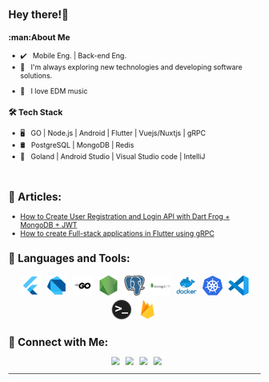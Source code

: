 <h2> Hey there!👋</h2>
<!-- <img align="right" src="https://github-readme-stats-sigma-five.vercel.app/api?username=karokojnr&include_all_commits=true&count_private=true&show_icons=true&line_height=20&title_color=7A7ADB&icon_color=2234AE&text_color=D3D3D3&bg_color=0,000000,130F40&theme=dark" alt="karokojnr's Github Stats"> -->
<!-- <img align="right" alt="KAROKOJNR" src="https://user-images.githubusercontent.com/48678280/88862734-4903af80-d201-11ea-968b-9c939d88a37c.gif" width="500"/> -->

<h3> :man:About Me </h3>

- :heavy_check_mark: &nbsp; Mobile Eng. | Back-end Eng.
- :microscope: &nbsp; I'm always exploring new technologies and developing software solutions.
<!-- - :books: &nbsp;That said :point_up: I’m currently learning gRPC. -->
- :musical_note: &nbsp; I love EDM music 

<h3>🛠 Tech Stack</h3>

- 🖥  &nbsp; GO | Node.js | Android | Flutter | Vuejs/Nuxtjs | gRPC
- 🛢 &nbsp; PostgreSQL | MongoDB | Redis
- 🔧 &nbsp; Goland | Android Studio | Visual Studio code | IntelliJ

<br>


<!-- [![Top Langs](https://github-readme-stats-sigma-five.vercel.app/api/top-langs/?username=karokojnr&line_height=20&layout=compact&text_color=D3D3D3&bg_color=0,000000,130F40)](https://github.com/karokojnr/github-readme-stats.vercel.app) -->

<!-- [![My GitHub Language Stats](https://github-readme-stats.vercel.app/api/top-langs/?username=karokojnr&line_height=20&layout=compact&text_color=D3D3D3&bg_color=0,000000,130F40&langs_count=10&theme=tokyonight)](https://github.com/karokojnr/github-readme-stats) -->

## 📝 Articles:
- [How to Create User Registration and Login API with Dart Frog + MongoDB + JWT](https://medium.com/@karokojnr/how-to-create-user-registration-and-login-api-with-dart-frog-mongodb-jwt-c4fb7f3f6086)
- [How to create Full-stack applications in Flutter using gRPC](https://medium.com/@karokojnr/how-to-create-full-stack-applications-in-flutter-using-grpc-27b12dab6b2d)


## 🧰 Languages and Tools:
<p align="center">
<img src="https://raw.githubusercontent.com/github/explore/80688e429a7d4ef2fca1e82350fe8e3517d3494d/topics/flutter/flutter.png" alt="Flutter" height="40" style="vertical-align:top; margin:4px">
<img src="https://raw.githubusercontent.com/github/explore/80688e429a7d4ef2fca1e82350fe8e3517d3494d/topics/dart/dart.png" alt="Dart" height="40" style="vertical-align:top; margin:4px">
<img src="https://raw.githubusercontent.com/github/explore/80688e429a7d4ef2fca1e82350fe8e3517d3494d/topics/go/go.png" alt="Golang" height="40" style="vertical-align:top; margin:4px">
<img src="https://raw.githubusercontent.com/github/explore/80688e429a7d4ef2fca1e82350fe8e3517d3494d/topics/nodejs/nodejs.png" alt="Node JS" height="40" style="vertical-align:top; margin:4px">
<img src="https://raw.githubusercontent.com/github/explore/80688e429a7d4ef2fca1e82350fe8e3517d3494d/topics/postgresql/postgresql.png" alt="PostgreSQL" height="40" style="vertical-align:top; margin:4px">
<img src="https://raw.githubusercontent.com/github/explore/80688e429a7d4ef2fca1e82350fe8e3517d3494d/topics/mongodb/mongodb.png" alt="Mongo DB" height="40" style="vertical-align:top; margin:4px">
<img src="https://raw.githubusercontent.com/github/explore/80688e429a7d4ef2fca1e82350fe8e3517d3494d/topics/docker/docker.png" alt="Docker" height="40" style="vertical-align:top; margin:4px">
<img src="https://raw.githubusercontent.com/github/explore/80688e429a7d4ef2fca1e82350fe8e3517d3494d/topics/kubernetes/kubernetes.png" alt="Kubernetes" height="40" style="vertical-align:top; margin:4px">
<img src="https://raw.githubusercontent.com/github/explore/80688e429a7d4ef2fca1e82350fe8e3517d3494d/topics/visual-studio-code/visual-studio-code.png" alt="VS Code" height="40" style="vertical-align:top; margin:4px">
<img src="https://raw.githubusercontent.com/github/explore/80688e429a7d4ef2fca1e82350fe8e3517d3494d/topics/terminal/terminal.png" alt="Terminal" height="40" style="vertical-align:top; margin:4px">
<img src="https://raw.githubusercontent.com/github/explore/80688e429a7d4ef2fca1e82350fe8e3517d3494d/topics/firebase/firebase.png" alt="Firebase" height="40" style="vertical-align:top; margin:4px">
</p>


## :link: Connect with Me:
<p align="center">
&nbsp; <a href="https://twitter.com/karoko_jr" target="_blank" rel="noopener noreferrer"><img src="https://img.icons8.com/plasticine/100/000000/twitter.png" width="50" /></a>  
&nbsp; <a href="https://www.instagram.com/karoko_jr/" target="_blank" rel="noopener noreferrer"><img src="https://img.icons8.com/plasticine/100/000000/instagram-new.png" width="50" /></a>  
&nbsp; <a href="https://www.linkedin.com/in/kennedy-karoko-njagi/" target="_blank" rel="noopener noreferrer"><img src="https://img.icons8.com/plasticine/100/000000/linkedin.png" width="50" /></a>
&nbsp; <a href="mailto:karoko.jnr99@gmail.com" target="_blank" rel="noopener noreferrer"><img src="https://img.icons8.com/plasticine/100/000000/gmail.png"  width="50" /></a>
</p>
<hr>
